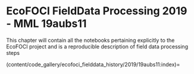 # EcoFOCI FieldData Processing 2019 - MML 19aubs11

This chapter will contain all the notebooks pertaining explicitly to the EcoFOCI project and is a reproducible description of field data processing steps

(content/code_gallery/ecofoci_fielddata_history/2019/19aubs11:index)=
